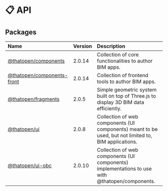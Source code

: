 # 📋 API

## Packages

| Name | Version | Description |
| :------ | :------ | :------ |
| [@thatopen/components](@thatopen/components/index.md) | 2.0.14 | Collection of core functionalities to author BIM apps. |
| [@thatopen/components-front](@thatopen/components-front/index.md) | 2.0.14 | Collection of frontend tools to author BIM apps. |
| [@thatopen/fragments](@thatopen/fragments/index.md) | 2.0.5 | Simple geometric system built on top of Three.js to display 3D BIM data efficiently. |
| [@thatopen/ui](@thatopen/ui/index.md) | 2.0.8 | Collection of web components (UI components) meant to be used, but not limited to, BIM applications. |
| [@thatopen/ui-obc](@thatopen/ui-obc/index.md) | 2.0.10 | Collection of web components (UI components) implementations to use with @thatopen/components. |
